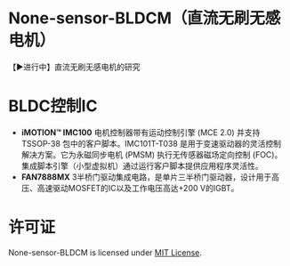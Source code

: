# None-sensor-BLDCM（直流无刷无感电机）
 【▶进行中】直流无刷无感电机的研究
# BLDC控制IC
 + **iMOTION™ IMC100** 电机控制器带有运动控制引擎 (MCE 2.0) 并支持 TSSOP-38 包中的客户脚本。IMC101T-T038 是用于变速驱动器的灵活控制解决方案。它为永磁同步电机 (PMSM) 执行无传感器磁场定向控制 (FOC)。集成脚本引擎（小型虚拟机）通过运行客户脚本提供应用程序灵活性。  
 + **FAN7888MX** 3半桥门驱动集成电路，是单片三半桥门驱动器，设计用于高压、高速驱动MOSFET的IC以及工作电压高达+200 V的IGBT。
# 许可证
None-sensor-BLDCM is licensed under [MIT License](https://github.com/EternalStarCHN/None-sensor-BLDCM/blob/main/LICENSE).
